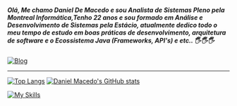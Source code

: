 ##### Olá, Me chamo Daniel De Macedo e sou Analista de Sistemas Pleno pela Montreal Informática,Tenho 22 anos e sou formado em Análise e Desenvolvimento de Sistemas pela Estácio, atualmente dedico todo o meu tempo de estudo em boas práticas de desenvolvimento, arquitetura de software e o Ecossistema Java (Frameworks, API's) e etc.. 🖐️🖐️🖐️


[![Blog](https://img.shields.io/badge/LinkedIn-0077B5?style=for-the-badge&logo=linkedin&logoColor=white)](https://www.linkedin.com/in/daniel-macedo-b0350a239/)


<hr / > 

<div>
  
[![Top Langs](https://github-readme-stats.vercel.app/api?username=DanielMacedo7&theme=algolia&show_icons=true)](https://github.com/DanielMacedo7)
[![Daniel Macedo's GitHub stats](https://github-readme-stats.vercel.app/api/top-langs?username=DanielMacedo7&hide=html,scss,stylus,blade,jupyter%20notebook,python,css,shell,batchfile,dockerfile,typescript&theme=algolia&show_icons=true)](https://github.com/DanielMacedo7)

[![My Skills](https://skillicons.dev/icons?i=java,spring,postgres,mysql,jenkins,idea,eclipse,maven,html,js)](https://skillicons.dev) 

 
</div>


